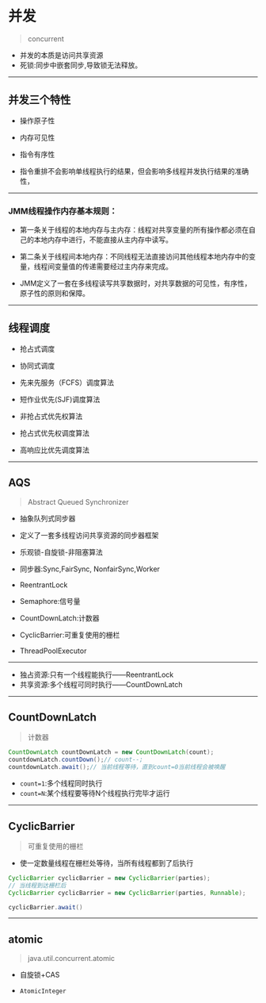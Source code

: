# 并发
> concurrent


- 并发的本质是访问共享资源
- 死锁:同步中嵌套同步,导致锁无法释放。

---




## 并发三个特性
- 操作原子性
- 内存可见性
- 指令有序性

- 指令重排不会影响单线程执行的结果，但会影响多线程并发执行结果的准确性，


---


### JMM线程操作内存基本规则：
- 第一条关于线程的本地内存与主内存：线程对共享变量的所有操作都必须在自己的本地内存中进行，不能直接从主内存中读写。
- 第二条关于线程间本地内存：不同线程无法直接访问其他线程本地内存中的变量，线程间变量值的传递需要经过主内存来完成。

- JMM定义了一套在多线程读写共享数据时，对共享数据的可见性，有序性，原子性的原则和保障。




---

## 线程调度

- 抢占式调度
- 协同式调度

- 先来先服务（FCFS）调度算法
- 短作业优先(SJF)调度算法

- 非抢占式优先权算法
- 抢占式优先权调度算法
- 高响应比优先调度算法



---


## AQS
> Abstract Queued Synchronizer
- 抽象队列式同步器
- 定义了一套多线程访问共享资源的同步器框架
- 乐观锁-自旋锁-非阻塞算法

- 同步器:Sync,FairSync, NonfairSync,Worker

- ReentrantLock
- Semaphore:信号量
- CountDownLatch:计数器
- CyclicBarrier:可重复使用的栅栏
- ThreadPoolExecutor

---
- 独占资源:只有一个线程能执行——ReentrantLock
- 共享资源:多个线程可同时执行——CountDownLatch


---
## CountDownLatch
> 计数器
```java
CountDownLatch countDownLatch = new CountDownLatch(count);
countdownLatch.countDown();// count--;
countdownLatch.await();// 当前线程等待，直到count=0当前线程会被唤醒
```

- `count=1`:多个线程同时执行
- `count=N`:某个线程要等待N个线程执行完毕才运行

---

## CyclicBarrier
> 可重复使用的栅栏

- 使一定数量线程在栅栏处等待，当所有线程都到了后执行
```java
CyclicBarrier cyclicBarrier = new CyclicBarrier(parties);
// 当线程到达栅栏后
CyclicBarrier cyclicBarrier = new CyclicBarrier(parties, Runnable);

cyclicBarrier.await()
```

---

## atomic
> java.util.concurrent.atomic
- 自旋锁+CAS

- `AtomicInteger`

